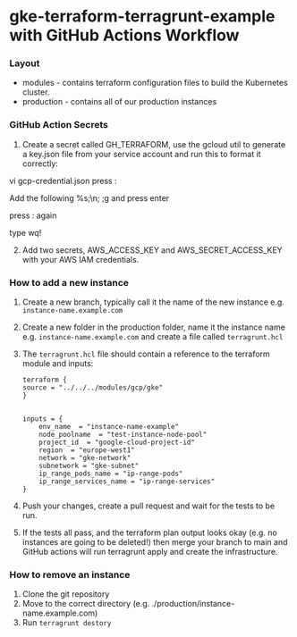 # gke-terraform-terragrunt-example with GitHub Actions Workflow

### Layout

- modules - contains terraform configuration files to build the Kubernetes cluster.
- production - contains all of our production instances

### GitHub Action Secrets

1. Create a secret called GH_TERRAFORM, use the gcloud util to generate a key.json file from your service account and run this to format it correctly:

vi gcp-credential.json
press :

Add the following 
%s;\n; ;g
and press enter

press : again

type wq!

2. Add two secrets, AWS_ACCESS_KEY and AWS_SECRET_ACCESS_KEY with your AWS IAM credentials.

### How to add a new instance

1.  Create a new branch, typically call it the name of the new instance e.g. `instance-name.example.com`
2.  Create a new folder in the production folder, name it the instance name e.g. `instance-name.example.com` and create a file called `terragrunt.hcl`
3.  The `terragrunt.hcl` file should contain a reference to the terraform module and inputs:

        terraform {
        source = "../../../modules/gcp/gke"
        }


        inputs = {
            env_name  = "instance-name-example"
            node_poolname  = "test-instance-node-pool"
            project_id  = "google-cloud-project-id"
            region	= "europe-west1"
            network = "gke-network"
            subnetwork = "gke-subnet"
            ip_range_pods_name = "ip-range-pods"
            ip_range_services_name = "ip-range-services"
        }

4.  Push your changes, create a pull request and wait for the tests to be run.
5.  If the tests all pass, and the terraform plan output looks okay (e.g. no instances are going to be deleted!) then merge your branch to main and GitHub actions will run terragrunt apply and create the infrastructure.

### How to remove an instance

1. Clone the git repository
2. Move to the correct directory (e.g. ./production/instance-name.example.com)
3. Run ```terragrunt destory ```
